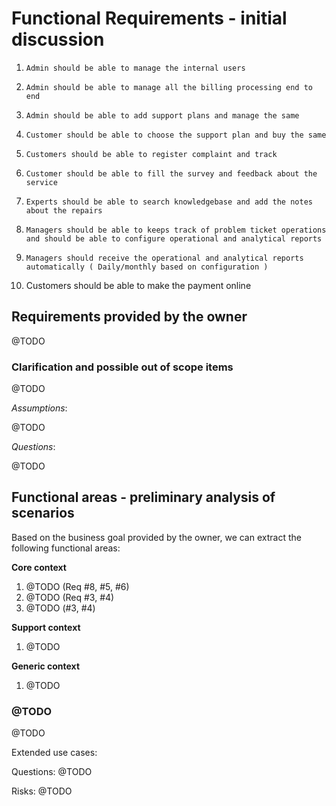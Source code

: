# Functional Requirements - initial discussion

1.     Admin should be able to manage the internal users
2.     Admin should be able to manage all the billing processing end to end
3.     Admin should be able to add support plans and manage the same
4.     Customer should be able to choose the support plan and buy the same
5.     Customers should be able to register complaint and track
6.     Customer should be able to fill the survey and feedback about the service
7.     Experts should be able to search knowledgebase and add the notes about the repairs
8.     Managers should be able to keeps track of problem ticket operations and should be able to configure operational and analytical reports
9.     Managers should receive the operational and analytical reports automatically ( Daily/monthly based on configuration )
10.  Customers should be able to make the payment online

## Requirements provided by the owner

@TODO

### Clarification and possible out of scope items

@TODO

_Assumptions_:

@TODO

_Questions_:

@TODO

## Functional areas - preliminary analysis of scenarios

Based on the business goal provided by the owner, we can extract the following functional areas:

**Core context**

1. @TODO (Req #8, #5, #6)
1. @TODO (Req #3, #4)
1. @TODO (#3, #4)

**Support context**

1. @TODO

**Generic context**

1. @TODO

### @TODO

@TODO

Extended use cases:

Questions:
@TODO

Risks:
@TODO
